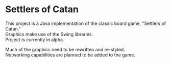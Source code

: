 Settlers of Catan
================

This project is a Java implementation of the classic board game, "Settlers of Catan."   
Graphics make use of the Swing libraries.  
Project is currently in alpha.

Much of the graphics need to be rewritten and re-styled.  
Networking capabilities are planned to be added to the game.
